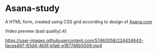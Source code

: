 # Asana-study
 
A HTML form, created using CSS grid according to design of <a href="https://asana.com/sales">Asana.com</a>


Video preview (bad quality):4)


https://user-images.githubusercontent.com/57463058/224434643-facea497-83d4-4b5f-b1a6-e187746b5009.mp4

